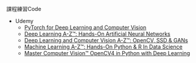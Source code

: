 課程練習Code
- Udemy
  - [PyTorch for Deep Learning and Computer Vision](https://www.udemy.com/course/pytorch-for-deep-learning-and-computer-vision/)
  - [Deep Learning A-Z™: Hands-On Artificial Neural Networks](https://www.udemy.com/course/deeplearning/)
  - [Deep Learning and Computer Vision A-Z™: OpenCV, SSD & GANs](https://www.udemy.com/course/computer-vision-a-z/)
  - [Machine Learning A-Z™: Hands-On Python & R In Data Science](https://www.udemy.com/course/machinelearning/)
  - [Master Computer Vision™ OpenCV4 in Python with Deep Learning](https://www.udemy.com/course/master-computer-vision-with-opencv-in-python/)
